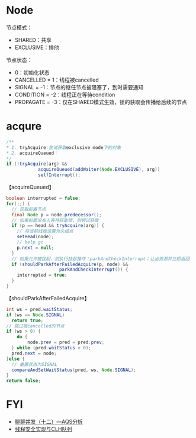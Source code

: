 # Node

节点模式：

- SHARED：共享
- EXCLUSIVE：排他

节点状态：

- 0：初始化状态
- CANCELLED =  1：线程被cancelled
- SIGNAL = -1：节点的继任节点被阻塞了，到时需要通知
- CONDITION = -2：线程正在等待condition
- PROPAGATE = -3：仅在SHARED模式生效，锁的获取会传播给后续的节点

# acqure

```Java
/**
* 1. tryAcquire:尝试获取exclusive mode下的对象
* 2. acquireQueued：
*/ 
if (!tryAcquire(arg) &&
            acquireQueued(addWaiter(Node.EXCLUSIVE), arg))
            selfInterrupt();
```

【acquireQueued】

```Java
boolean interrupted = false;
for(;;) {
  // 获取前置节点
  final Node p = node.predecessor();
  // 如果前面没有人等待获取锁，则尝试获取
  if (p == head && tryAcquire(arg)) {
    // 将当前线程设置为头结点
  	setHead(node);
    // help gc
    p.next = null;
  }
  // 如果允许被挂起，则执行挂起操作：parkAndCheckInterrupt；让出资源并立即返回
  if (shouldParkAfterFailedAcquire(p, node) &&
                    parkAndCheckInterrupt()) {
    interrupted = true;
  }
}
```

【shouldParkAfterFailedAcquire】

```Java
int ws = pred.waitStatus;
if (ws == Node.SIGNAL)
  return true;
// 跳过被cancelled的节点
if (ws > 0) {
	do {
		node.prev = pred = pred.prev;
  } while (pred.waitStatus > 0);
  pred.next = node;	
}else {
  // 重置状态为SIGNAL
  compareAndSetWaitStatus(pred, ws, Node.SIGNAL);
}
return false;
```



# FYI

- [聊聊并发（十二）—AQS分析](https://my.oschina.net/xianggao/blog/532709)
- [线程安全实现与CLH队列](https://www.jianshu.com/p/0f6d3530d46b)